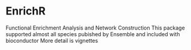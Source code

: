 # EnrichR
Functional Enrichment Analysis and Network Construction
This package supported almost all species pubished by Ensemble and included with bioconductor
More detail is vignettes
